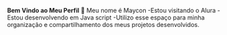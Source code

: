 **Bem Vindo ao Meu Perfil** 👑
Meu nome é Maycon
-Estou visitando o Alura
-Estou desenvolvendo em Java script
-Utilizo esse espaço para minha organização e compartilhamento dos meus projetos desenvolvidos.
